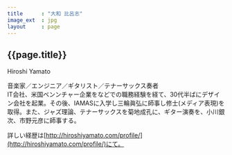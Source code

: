 ```yaml
---
title      : "大和 比呂志"
image_ext  : jpg
layout     : page
---
```


## {{page.title}}

Hiroshi Yamato

音楽家／エンジニア／ギタリスト／テナーサックス奏者  
IT会社、米国ベンンチャー企業をなどでの職務経験を経て、30代半ばにデザイン会社を起業。その後、IAMASに入学し三輪眞弘に師事し修士(メディア表現)を取得。また、ジャズ理論、テナーサックスを菊地成孔に、ギター演奏を、小川銀次、市野元彦に師事する。

詳しい経歴は[http://hiroshiyamato.com/profile/](http://hiroshiyamato.com/profile/)にて。
